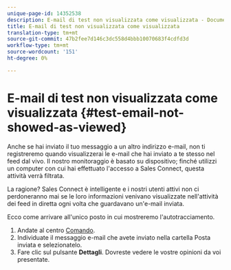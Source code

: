 ```yaml
---
unique-page-id: 14352538
description: E-mail di test non visualizzata come visualizzata - Documenti Marketo - Documentazione prodotto
title: E-mail di test non visualizzata come visualizzata
translation-type: tm+mt
source-git-commit: 47b2fee7d146c3dc558d4bbb10070683f4cdfd3d
workflow-type: tm+mt
source-wordcount: '151'
ht-degree: 0%

---
```



# E-mail di test non visualizzata come visualizzata {#test-email-not-showed-as-viewed}

Anche se hai inviato il tuo messaggio a un altro indirizzo e-mail, non ti registreremo quando visualizzerai le e-mail che hai inviato a te stesso nel feed dal vivo. Il nostro monitoraggio è basato su dispositivo; finché utilizzi un computer con cui hai effettuato l&#39;accesso a Sales Connect, questa attività verrà filtrata.

La ragione? Sales Connect è intelligente e i nostri utenti attivi non ci perdoneranno mai se le loro informazioni venivano visualizzate nell&#39;attività dei feed in diretta ogni volta che guardavano un&#39;e-mail inviata.

Ecco come arrivare all&#39;unico posto in cui mostreremo l&#39;autotracciamento.

1. Andate al centro [Comando](http://toutapp.com/next#emails/command_center).
1. Individuate il messaggio e-mail che avete inviato nella cartella Posta inviata e selezionatelo.
1. Fare clic sul pulsante **Dettagli**. Dovreste vedere le vostre opinioni da voi presentate.

